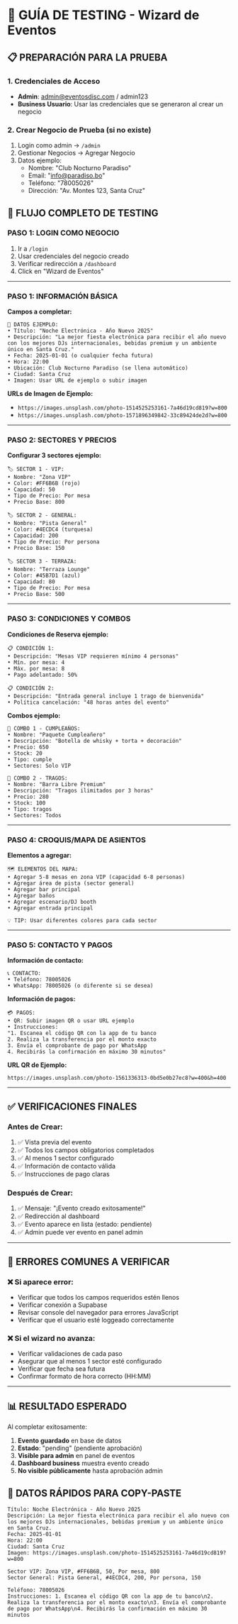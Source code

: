 # 🧪 GUÍA DE TESTING - Wizard de Eventos

## 📋 PREPARACIÓN PARA LA PRUEBA

### 1. Credenciales de Acceso
- **Admin**: admin@eventosdisc.com / admin123
- **Business Usuario**: Usar las credenciales que se generaron al crear un negocio

### 2. Crear Negocio de Prueba (si no existe)
1. Login como admin → `/admin`
2. Gestionar Negocios → Agregar Negocio
3. Datos ejemplo:
   - Nombre: "Club Nocturno Paradiso"
   - Email: "info@paradiso.bo"
   - Teléfono: "78005026"
   - Dirección: "Av. Montes 123, Santa Cruz"

## 🎯 FLUJO COMPLETO DE TESTING

### PASO 1: LOGIN COMO NEGOCIO
1. Ir a `/login`
2. Usar credenciales del negocio creado
3. Verificar redirección a `/dashboard`
4. Click en "Wizard de Eventos"

---

### PASO 1: INFORMACIÓN BÁSICA
**Campos a completar:**

```
📝 DATOS EJEMPLO:
• Título: "Noche Electrónica - Año Nuevo 2025"
• Descripción: "La mejor fiesta electrónica para recibir el año nuevo con los mejores DJs internacionales, bebidas premium y un ambiente único en Santa Cruz."
• Fecha: 2025-01-01 (o cualquier fecha futura)
• Hora: 22:00
• Ubicación: Club Nocturno Paradiso (se llena automático)
• Ciudad: Santa Cruz
• Imagen: Usar URL de ejemplo o subir imagen
```

**URLs de Imagen de Ejemplo:**
- `https://images.unsplash.com/photo-1514525253161-7a46d19cd819?w=800`
- `https://images.unsplash.com/photo-1571896349842-33c89424de2d?w=800`

---

### PASO 2: SECTORES Y PRECIOS
**Configurar 3 sectores ejemplo:**

```
🏷️ SECTOR 1 - VIP:
• Nombre: "Zona VIP"
• Color: #FF6B6B (rojo)
• Capacidad: 50
• Tipo de Precio: Por mesa
• Precio Base: 800

🏷️ SECTOR 2 - GENERAL:
• Nombre: "Pista General"
• Color: #4ECDC4 (turquesa)
• Capacidad: 200
• Tipo de Precio: Por persona
• Precio Base: 150

🏷️ SECTOR 3 - TERRAZA:
• Nombre: "Terraza Lounge"
• Color: #45B7D1 (azul)
• Capacidad: 80
• Tipo de Precio: Por mesa
• Precio Base: 500
```

---

### PASO 3: CONDICIONES Y COMBOS
**Condiciones de Reserva ejemplo:**

```
📋 CONDICIÓN 1:
• Descripción: "Mesas VIP requieren mínimo 4 personas"
• Mín. por mesa: 4
• Máx. por mesa: 8
• Pago adelantado: 50%

📋 CONDICIÓN 2:
• Descripción: "Entrada general incluye 1 trago de bienvenida"
• Política cancelación: "48 horas antes del evento"
```

**Combos ejemplo:**

```
🍾 COMBO 1 - CUMPLEAÑOS:
• Nombre: "Paquete Cumpleañero"
• Descripción: "Botella de whisky + torta + decoración"
• Precio: 650
• Stock: 20
• Tipo: cumple
• Sectores: Solo VIP

🍹 COMBO 2 - TRAGOS:
• Nombre: "Barra Libre Premium"
• Descripción: "Tragos ilimitados por 3 horas"
• Precio: 280
• Stock: 100
• Tipo: tragos
• Sectores: Todos
```

---

### PASO 4: CROQUIS/MAPA DE ASIENTOS
**Elementos a agregar:**

```
🗺️ ELEMENTOS DEL MAPA:
• Agregar 5-8 mesas en zona VIP (capacidad 6-8 personas)
• Agregar área de pista (sector general)
• Agregar bar principal
• Agregar baños
• Agregar escenario/DJ booth
• Agregar entrada principal

💡 TIP: Usar diferentes colores para cada sector
```

---

### PASO 5: CONTACTO Y PAGOS
**Información de contacto:**

```
📞 CONTACTO:
• Teléfono: 78005026
• WhatsApp: 78005026 (o diferente si se desea)
```

**Información de pagos:**

```
💳 PAGOS:
• QR: Subir imagen QR o usar URL ejemplo
• Instrucciones:
"1. Escanea el código QR con la app de tu banco
2. Realiza la transferencia por el monto exacto
3. Envía el comprobante de pago por WhatsApp
4. Recibirás la confirmación en máximo 30 minutos"
```

**URL QR de Ejemplo:**
```
https://images.unsplash.com/photo-1561336313-0bd5e0b27ec8?w=400&h=400
```

---

## ✅ VERIFICACIONES FINALES

### Antes de Crear:
1. ✅ Vista previa del evento
2. ✅ Todos los campos obligatorios completados
3. ✅ Al menos 1 sector configurado
4. ✅ Información de contacto válida
5. ✅ Instrucciones de pago claras

### Después de Crear:
1. ✅ Mensaje: "¡Evento creado exitosamente!"
2. ✅ Redirección al dashboard
3. ✅ Evento aparece en lista (estado: pendiente)
4. ✅ Admin puede ver evento en panel admin

---

## 🚨 ERRORES COMUNES A VERIFICAR

### ❌ Si aparece error:
- Verificar que todos los campos requeridos estén llenos
- Verificar conexión a Supabase
- Revisar console del navegador para errores JavaScript
- Verificar que el usuario esté loggeado correctamente

### ❌ Si el wizard no avanza:
- Verificar validaciones de cada paso
- Asegurar que al menos 1 sector esté configurado
- Verificar que fecha sea futura
- Confirmar formato de hora correcto (HH:MM)

---

## 📊 RESULTADO ESPERADO

Al completar exitosamente:
1. **Evento guardado** en base de datos
2. **Estado**: "pending" (pendiente aprobación)
3. **Visible para admin** en panel de eventos
4. **Dashboard business** muestra evento creado
5. **No visible públicamente** hasta aprobación admin

## 🎯 DATOS RÁPIDOS PARA COPY-PASTE

```
Título: Noche Electrónica - Año Nuevo 2025
Descripción: La mejor fiesta electrónica para recibir el año nuevo con los mejores DJs internacionales, bebidas premium y un ambiente único en Santa Cruz.
Fecha: 2025-01-01
Hora: 22:00
Ciudad: Santa Cruz
Imagen: https://images.unsplash.com/photo-1514525253161-7a46d19cd819?w=800

Sector VIP: Zona VIP, #FF6B6B, 50, Por mesa, 800
Sector General: Pista General, #4ECDC4, 200, Por persona, 150

Teléfono: 78005026
Instrucciones: 1. Escanea el código QR con la app de tu banco\n2. Realiza la transferencia por el monto exacto\n3. Envía el comprobante de pago por WhatsApp\n4. Recibirás la confirmación en máximo 30 minutos
```
